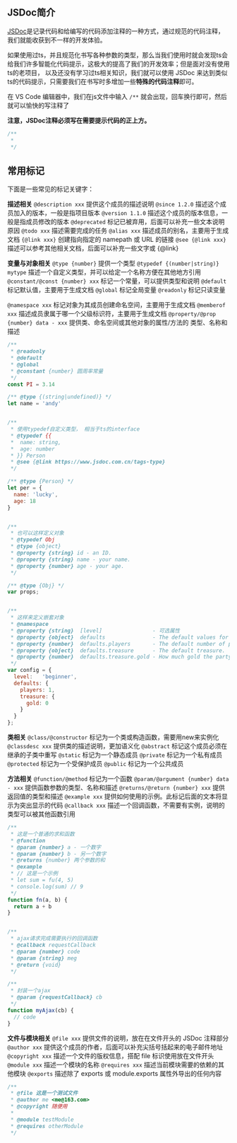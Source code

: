 ## JSDoc简介

[JSDoc](https://www.jsdoc.com.cn/)是记录代码和给编写的代码添加注释的一种方式，通过规范的代码注释，我们就能收获到不一样的开发体验。

如果使用过ts，并且规范化书写各种参数的类型，那么当我们使用时就会发现ts会给我们许多智能化代码提示，这极大的提高了我们的开发效率；但是面对没有使用ts的老项目，
以及还没有学习过ts相关知识，我们就可以使用 JSDoc 来达到类似ts的代码提示，只需要我们在书写时多增加一些**特殊的代码注释**即可。

在 VS Code 编辑器中，我们在js文件中输入 `/**` 就会出现，回车换行即可，然后就可以愉快的写注释了

**注意，JSDoc注释必须写在需要提示代码的正上方。**
```js
/**
 * 
 */
```



## 常用标记

下面是一些常见的标记关键字：



**描述相关**
`@description xxx`  提供这个成员的描述说明
`@since 1.2.0`  描述这个成员加入的版本，一般是指项目版本
`@version 1.1.0`  描述这个成员的版本信息，一般是指成员修改的版本
`@deprecated`  标记已被弃用，后面可以补充一些文本说明原因
`@todo xxx`  描述需要完成的任务
`@alias xxx`  描述成员的别名，主要用于生成文档
`{@link xxx}` 创建指向指定的 namepath 或 URL 的链接
`@see {@link xxx}`  描述可以参考其他相关文档，后面可以补充一些文字或 {@link}



**变量与对象相关**
`@type {number}`  提供一个类型
`@typedef {(number|string)} mytype` 描述一个自定义类型，并可以给定一个名称方便在其他地方引用
`@constant/@const {number} xxx`  标记一个常量，可以提供类型和说明
`@default`  标记默认值，主要用于生成文档
`@global`  标记全局变量
`@readonly`  标记只读变量

`@namespace xxx` 标记对象为其成员创建命名空间，主要用于生成文档
`@memberof xxx`  描述成员隶属于哪一个父级标识符，主要用于生成文档
`@property/@prop {number} data - xxx`  提供类、命名空间或其他对象的属性/方法的 类型、名称和描述

```js
/**
 * @readonly
 * @default
 * @global
 * @constant {number} 圆周率常量
 */
const PI = 3.14

/** @type {(string|undefined)} */
let name = 'andy'


/**
 * 使用typedef自定义类型， 相当于ts的interface
 * @typedef {{
 *  name: string,
 *  age: number
 * }} Person
 * @see {@link https://www.jsdoc.com.cn/tags-type}
 */

/** @type {Person} */
let per = {
  name: 'lucky',
  age: 18
}


/**
 * 也可以这样定义对象
 * @typedef Obj
 * @type {object}
 * @property {string} id - an ID.
 * @property {string} name - your name.
 * @property {number} age - your age.
 */

/** @type {Obj} */
var props;


/**
 * 这样来定义嵌套对象
 * @namespace
 * @property {string}  [level]                - 可选属性
 * @property {object}  defaults               - The default values for parties.
 * @property {number}  defaults.players       - The default number of players.
 * @property {object}  defaults.treasure      - The default treasure.
 * @property {number}  defaults.treasure.gold - How much gold the party starts with.
 */
var config = {
  level:   'beginner',
  defaults: {
    players: 1,
    treasure: {
      gold: 0
    }
  }
};

```




**类相关**
`@class/@constructor`  标记为一个类或构造函数，需要用new来实例化
`@classdesc xxx`  提供类的描述说明，更加语义化
`@abstract`  标记这个成员必须在继承的子类中重写
`@static`  标记为一个静态成员
`@private`  标记为一个私有成员
`@protected`  标记为一个受保护成员
`@public`  标记为一个公共成员



**方法相关**
`@function/@method`  标记为一个函数
`@param/@argument {number} data - xxx`  提供函数参数的类型、名称和描述
`@returns/@return {number} xxx`  提供返回值的类型和描述
`@example xxx`  提供如何使用的示例。此标记后面的文本将显示为突出显示的代码
`@callback xxx`  描述一个回调函数，不需要有实例，说明的类型可以被其他函数引用

```js
/**
 * 这是一个普通的求和函数
 * @function
 * @param {number} a - 一个数字
 * @param {number} b - 另一个数字
 * @returns {number} 两个参数的和
 * @example
 * // 这是一个示例
 * let sum = fu(4, 5)
 * console.log(sum) // 9
 */
function fn(a, b) {
  return a + b
}


/**
 * ajax请求完成需要执行的回调函数
 * @callback requestCallback
 * @param {number} code 
 * @param {string} meg 
 * @return {void}
 */

/**
 * 封装一个ajax
 * @param {requestCallback} cb
 */
function myAjax(cb) {
  // code
}
```



**文件与模块相关**
`@file xxx`  提供文件的说明，放在在文件开头的 JSDoc 注释部分
`@author xxx`  提供这个成员的作者，后面可以补充尖括号括起来的电子邮件地址
`@copyright xxx`  描述一个文件的版权信息，搭配 file 标识使用放在文件开头
`@module xxx`  描述一个模块的名称
`@requires xxx`  描述当前模块需要的依赖的其他模块
`@exports`  描述除了 exports 或 module.exports 属性外导出的任何内容

```js
/**
 * @file 这是一个测试文件
 * @author me <me@163.com>
 * @copyright 随便用
 * 
 * @module testModule
 * @requires otherModule
 */

```